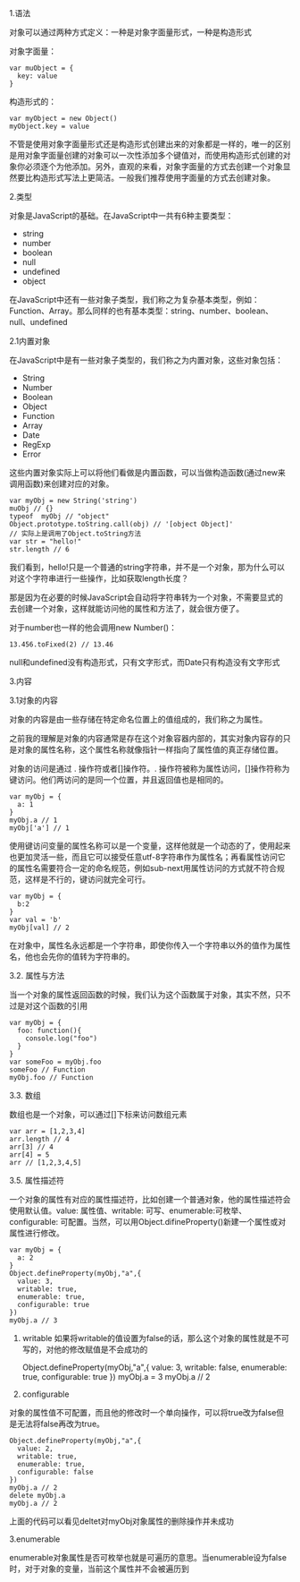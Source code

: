 1.语法

对象可以通过两种方式定义：一种是对象字面量形式，一种是构造形式

对象字面量：

    var muObject = {
      key: value
    }

构造形式的：

    var myObject = new Object()
    myObject.key = value

不管是使用对象字面量形式还是构造形式创建出来的对象都是一样的，唯一的区别是用对象字面量创建的对象可以一次性添加多个键值对，而使用构造形式创建的对象你必须逐个为他添加。另外，直观的来看，对象字面量的方式去创建一个对象显然要比构造形式写法上更简洁。一般我们推荐使用字面量的方式去创建对象。

2.类型

对象是JavaScript的基础。在JavaScript中一共有6种主要类型：

- string
- number
- boolean
- null
- undefined
- object

在JavaScript中还有一些对象子类型，我们称之为复杂基本类型，例如：Function、Array。那么同样的也有基本类型：string、number、boolean、null、undefined

2.1内置对象

在JavaScript中是有一些对象子类型的，我们称之为内置对象，这些对象包括：

- String
- Number
- Boolean
- Object
- Function
- Array
- Date
- RegExp
- Error

这些内置对象实际上可以将他们看做是内置函数，可以当做构造函数(通过new来调用函数)来创建对应的对象。

    var myObj = new String('string')
    muObj // {}
    typeof  myObj // "object"
    Object.prototype.toString.call(obj) // '[object Object]'
    // 实际上是调用了Object.toString方法
    var str = "hello!"
    str.length // 6

我们看到，hello!只是一个普通的string字符串，并不是一个对象，那为什么可以对这个字符串进行一些操作，比如获取length长度？

那是因为在必要的时候JavaScript会自动将字符串转为一个对象，不需要显式的去创建一个对象，这样就能访问他的属性和方法了，就会很方便了。

对于number也一样的他会调用new Number()：

    13.456.toFixed(2) // 13.46

null和undefined没有构造形式，只有文字形式，而Date只有构造没有文字形式

3.内容

3.1对象的内容

对象的内容是由一些存储在特定命名位置上的值组成的，我们称之为属性。

之前我的理解是对象的内容通常是存在这个对象容器内部的，其实对象内容存的只是对象的属性名称，这个属性名称就像指针一样指向了属性值的真正存储位置。

对象的访问是通过 . 操作符或者[]操作符。. 操作符被称为属性访问，[]操作符称为键访问。他们两访问的是同一个位置，并且返回值也是相同的。

    var myObj = {
      a: 1
    }
    myObj.a // 1
    myObj['a'] // 1

使用键访问变量的属性名称可以是一个变量，这样他就是一个动态的了，使用起来也更加灵活一些，而且它可以接受任意utf-8字符串作为属性名；再看属性访问它的属性名需要符合一定的命名规范，例如sub-next用属性访问的方式就不符合规范，这样是不行的，键访问就完全可行。

    var myObj = {
      b:2
    }
    var val = 'b'
    myObj[val] // 2

在对象中，属性名永远都是一个字符串，即使你传入一个字符串以外的值作为属性名，他也会先你的值转为字符串的。

3.2. 属性与方法

当一个对象的属性返回函数的时候，我们认为这个函数属于对象，其实不然，只不过是对这个函数的引用

    var myObj = {
      foo: function(){
        console.log("foo")
      }
    }
    var someFoo = myObj.foo
    someFoo // Function 
    myObj.foo // Function

3.3. 数组

数组也是一个对象，可以通过[]下标来访问数组元素

    var arr = [1,2,3,4]
    arr.length // 4
    arr[3] // 4
    arr[4] = 5
    arr // [1,2,3,4,5]

3.5. 属性描述符

一个对象的属性有对应的属性描述符，比如创建一个普通对象，他的属性描述符会使用默认值。value: 属性值、writable: 可写、enumerable:可枚举、configurable: 可配置。当然，可以用Object.difineProperty()新建一个属性或对属性进行修改。

    var myObj = {
      a: 2
    }
    Object.defineProperty(myObj,"a",{
      value: 3,
      writable: true,
      enumerable: true,
      configurable: true
    })
    myObj.a // 3

1. writable
   如果将writable的值设置为false的话，那么这个对象的属性就是不可写的，对他的修改赋值是不会成功的

    Object.defineProperty(myObj,"a",{
      value: 3,
      writable: false,
      enumerable: true,
      configurable: true
    })
    myObj.a = 3
    myObj.a // 2

1. configurable

对象的属性值不可配置，而且他的修改时一个单向操作，可以将true改为false但是无法将false再改为true。

    Object.defineProperty(myObj,"a",{
      value: 2,
      writable: true,
      enumerable: true,
      configurable: false
    })
    myObj.a // 2
    delete myObj.a 
    myObj.a // 2

上面的代码可以看见deltet对myObj对象属性的删除操作并未成功

3.enumerable

enumerable对象属性是否可枚举也就是可遍历的意思。当enumerable设为false时，对于对象的变量，当前这个属性并不会被遍历到
